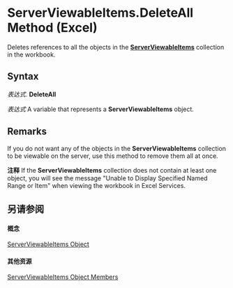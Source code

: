 
# ServerViewableItems.DeleteAll Method (Excel)

Deletes references to all the objects in the  **[ServerViewableItems](ce51dc80-ae34-f31a-81c0-f29467668289.md)** collection in the workbook.


## Syntax

 _表达式_. **DeleteAll**

 _表达式_ A variable that represents a **ServerViewableItems** object.


## Remarks

If you do not want any of the objects in the  **ServerViewableItems** collection to be viewable on the server, use this method to remove them all at once.


 **注释**  If the  **ServerViewableItems** collection does not contain at least one object, you will see the message "Unable to Display Specified Named Range or Item" when viewing the workbook in Excel Services.


## 另请参阅


#### 概念


[ServerViewableItems Object](ce51dc80-ae34-f31a-81c0-f29467668289.md)
#### 其他资源


[ServerViewableItems Object Members](http://msdn.microsoft.com/library/3d66dcd9-5a9f-2e01-9e0c-2c79a7fac8b7%28Office.15%29.aspx)